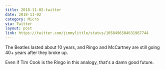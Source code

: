 ```yaml
---
title: 2018-11-02-twitter
date: 2018-11-02
category: Micro
via: Twitter
layout: post
link: https://twitter.com/jimmylittle/status/1058496504631967744
---
```

The Beatles lasted about 10 years, and Ringo and McCartney are still going 40+ years after they broke up. 

Even if Tim Cook is the Ringo in this analogy, that's a damn good future.
